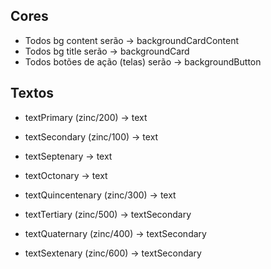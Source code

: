 ## Cores

- Todos bg content serão -> backgroundCardContent
- Todos bg title serão -> backgroundCard
- Todos botões de ação (telas) serão -> backgroundButton

## Textos

- textPrimary (zinc/200) -> text
- textSecondary (zinc/100) -> text
- textSeptenary -> text
- textOctonary -> text
- textQuincentenary (zinc/300) -> text

- textTertiary (zinc/500) -> textSecondary
- textQuaternary (zinc/400) -> textSecondary
- textSextenary (zinc/600) -> textSecondary
